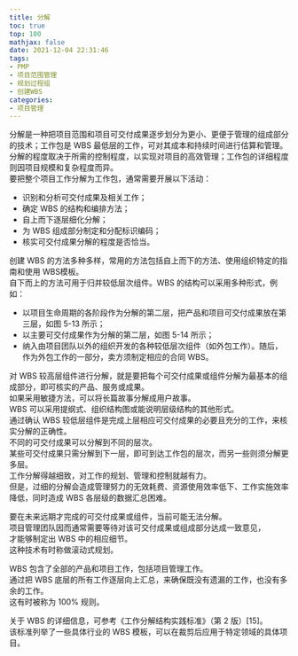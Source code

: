 ```yaml
---
title: 分解
toc: true
top: 100
mathjax: false
date: 2021-12-04 22:31:46
tags:
- PMP
- 项目范围管理
- 规划过程组
- 创建WBS
categories:
- 项目管理
---
```

分解是一种把项目范围和项目可交付成果逐步划分为更小、更便于管理的组成部分的技术；工作包是 WBS 最低层的工作，可对其成本和持续时间进行估算和管理。  
分解的程度取决于所需的控制程度，以实现对项目的高效管理；工作包的详细程度则因项目规模和复杂程度而异。  
要把整个项目工作分解为工作包，通常需要开展以下活动：

- 识别和分析可交付成果及相关工作；
- 确定 WBS 的结构和编排方法；
- 自上而下逐层细化分解；
- 为 WBS 组成部分制定和分配标识编码；
- 核实可交付成果分解的程度是否恰当。

创建 WBS 的方法多种多样，常用的方法包括自上而下的方法、使用组织特定的指南和使用 WBS模板。  
自下而上的方法可用于归并较低层次组件。WBS 的结构可以采用多种形式，例如：

- 以项目生命周期的各阶段作为分解的第二层，把产品和项目可交付成果放在第三层，如图 5-13 所示；
- 以主要可交付成果作为分解的第二层，如图 5-14 所示；
- 纳入由项目团队以外的组织开发的各种较低层次组件（如外包工作）。随后，作为外包工作的一部分，卖方须制定相应的合同 WBS。

对 WBS 较高层组件进行分解，就是要把每个可交付成果或组件分解为最基本的组成部分，即可核实的产品、服务或成果。  
如果采用敏捷方法，可以将长篇故事分解成用户故事。  
WBS 可以采用提纲式、组织结构图或能说明层级结构的其他形式。  
通过确认 WBS 较低层组件是完成上层相应可交付成果的必要且充分的工作，来核实分解的正确性。  
不同的可交付成果可以分解到不同的层次。  
某些可交付成果只需分解到下一层，即可到达工作包的层次，而另一些则须分解更多层。  
工作分解得越细致，对工作的规划、管理和控制就越有力。  
但是，过细的分解会造成管理努力的无效耗费、资源使用效率低下、工作实施效率降低，同时造成 WBS 各层级的数据汇总困难。

要在未来远期才完成的可交付成果或组件，当前可能无法分解。  
项目管理团队因而通常需要等待对该可交付成果或组成部分达成一致意见，  
才能够制定出 WBS 中的相应细节。  
这种技术有时称做滚动式规划。

WBS 包含了全部的产品和项目工作，包括项目管理工作。  
通过把 WBS 底层的所有工作逐层向上汇总，来确保既没有遗漏的工作，也没有多余的工作。  
这有时被称为 100% 规则。

关于 WBS 的详细信息，可参考《工作分解结构实践标准》（第 2 版）[15]。  
该标准列举了一些具体行业的 WBS 模板，可以在裁剪后应用于特定领域的具体项目。

